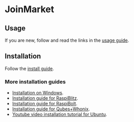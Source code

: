 # JoinMarket

## Usage

If you are new, follow and read the links in the [usage guide](docs/USAGE.md).

## Installation

Follow the [install guide](docs/INSTALL.md).

### More installation guides

* [Installation on Windows](docs/INSTALL.md#installation-on-windows).
* [Installation guide for RaspiBlitz](https://github.com/openoms/bitcoin-tutorials/blob/master/joinmarket/README.md).
* [Installation guide for RaspiBolt](https://github.com/kristapsk/raspibolt-extras/blob/master/joinmarket.md).
* [Installation guide for Qubes+Whonix](https://github.com/qubenix/qubes-whonix-bitcoin/blob/master/1_joinmarket.md).
* [Youtube video installation tutorial for Ubuntu](https://www.youtube.com/watch?v=zTCC86IUzWo).
